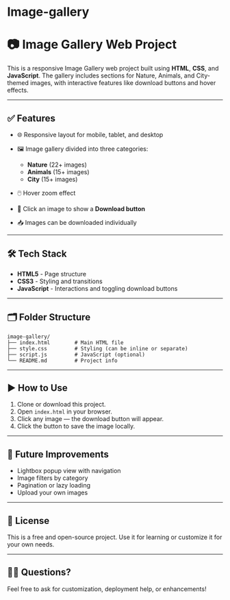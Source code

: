 # Image-gallery
# 📷 Image Gallery Web Project

This is a responsive Image Gallery web project built using **HTML**, **CSS**, and **JavaScript**. The gallery includes sections for Nature, Animals, and City-themed images, with interactive features like download buttons and hover effects.

---

## ✅ Features

* 🌐 Responsive layout for mobile, tablet, and desktop
* 🖼️ Image gallery divided into three categories:

  * **Nature** (22+ images)
  * **Animals** (15+ images)
  * **City** (15+ images)
* 🖱️ Hover zoom effect
* 🧭 Click an image to show a **Download button**
* 📥 Images can be downloaded individually

---

## 🛠️ Tech Stack

* **HTML5** - Page structure
* **CSS3** - Styling and transitions
* **JavaScript** - Interactions and toggling download buttons

---

## 🗂️ Folder Structure

```
image-gallery/
├── index.html        # Main HTML file
├── style.css         # Styling (can be inline or separate)
├── script.js         # JavaScript (optional)
└── README.md         # Project info
```

---

## ▶️ How to Use

1. Clone or download this project.
2. Open `index.html` in your browser.
3. Click any image — the download button will appear.
4. Click the button to save the image locally.

---

## 🔧 Future Improvements

* Lightbox popup view with navigation
* Image filters by category
* Pagination or lazy loading
* Upload your own images

---

## 📄 License

This is a free and open-source project. Use it for learning or customize it for your own needs.

---

## 🙋‍♂️ Questions?

Feel free to ask for customization, deployment help, or enhancements!
